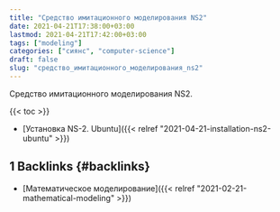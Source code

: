 ```yaml
---
title: "Средство имитационного моделирования NS2"
date: 2021-04-21T17:38:00+03:00
lastmod: 2021-04-21T17:42:00+03:00
tags: ["modeling"]
categories: ["сиянс", "computer-science"]
draft: false
slug: "средство_имитационного_моделирования_ns2"
---
```


Средство имитационного моделирования NS2.

<!--more-->

{{< toc >}}

-   [Установка NS-2. Ubuntu]({{< relref "2021-04-21-installation-ns2-ubuntu" >}})


## <span class="section-num">1</span> Backlinks {#backlinks}

-   [Математическое моделирование]({{< relref "2021-02-21-mathematical-modeling" >}})
